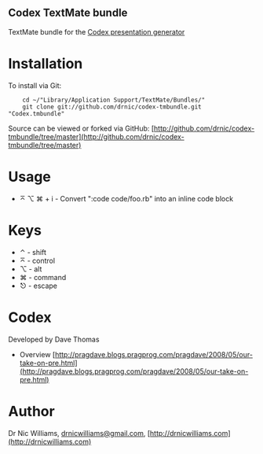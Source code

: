 Codex TextMate bundle
--------------------

TextMate bundle for the [Codex presentation generator](http://github.com/pragdave/codex/tree/master)

Installation
============

To install via Git:

		cd ~/"Library/Application Support/TextMate/Bundles/"
		git clone git://github.com/drnic/codex-tmbundle.git "Codex.tmbundle"

Source can be viewed or forked via GitHub: [http://github.com/drnic/codex-tmbundle/tree/master](http://github.com/drnic/codex-tmbundle/tree/master)

Usage
=====

* ⌅ ⌥ ⌘ + i - Convert ":code code/foo.rb" into an inline code block

Keys
====

*	⌃ - shift
*	⌅ - control
*	⌥ - alt
*	⌘ - command
*	⎋ - escape

Codex
=====

Developed by Dave Thomas

* Overview [http://pragdave.blogs.pragprog.com/pragdave/2008/05/our-take-on-pre.html](http://pragdave.blogs.pragprog.com/pragdave/2008/05/our-take-on-pre.html)

Author
======

Dr Nic Williams, drnicwilliams@gmail.com, [http://drnicwilliams.com](http://drnicwilliams.com)
